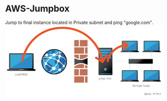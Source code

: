 # AWS-Jumpbox
Jump to final instance located in Private subnet and ping "google.com".
![headshot](clip10826.png)
